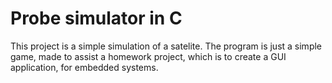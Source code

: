 # Probe simulator in C

This project is a simple simulation of a satelite. The program is just a simple game, made to assist a homework project, which is to create a GUI application, for embedded systems.
